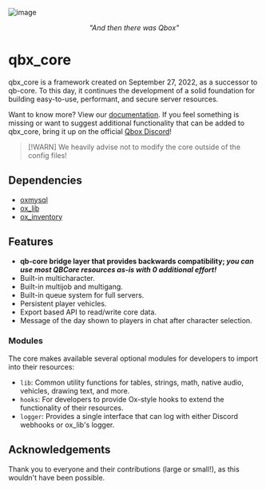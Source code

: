 ![image](.github/images/banner.jpg)

_<p align="center">"And then there was Qbox"</p>_

# qbx_core

qbx_core is a framework created on September 27, 2022, as a successor to qb-core. To this day, it continues the development of a solid foundation for building easy-to-use, performant, and secure server resources.

Want to know more? View our [documentation](https://docs.qbox.re/). If you feel something is missing or want to suggest additional functionality that can be added to qbx_core, bring it up on the official [Qbox Discord](https://discord.gg/qbox)!

> [!WARN]
> We heavily advise not to modify the core outside of the config files!

## Dependencies

- [oxmysql](https://github.com/overextended/oxmysql)
- [ox_lib](https://github.com/overextended/ox_lib)
- [ox_inventory](https://github.com/overextended/ox_inventory)

## Features

- **qb-core bridge layer that provides backwards compatibility; _you can use most QBCore resources as-is with 0 additional effort!_**
- Built-in multicharacter.
- Built-in multijob and multigang.
- Built-in queue system for full servers.
- Persistent player vehicles.
- Export based API to read/write core data.
- Message of the day shown to players in chat after character selection.

### Modules

The core makes available several optional modules for developers to import into their resources:

- `lib`: Common utility functions for tables, strings, math, native audio, vehicles, drawing text, and more.
- `hooks`: For developers to provide Ox-style hooks to extend the functionality of their resources.
- `logger`: Provides a single interface that can log with either Discord webhooks or ox_lib's logger.

## Acknowledgements

Thank you to everyone and their contributions (large or small!), as this wouldn't have been possible.
